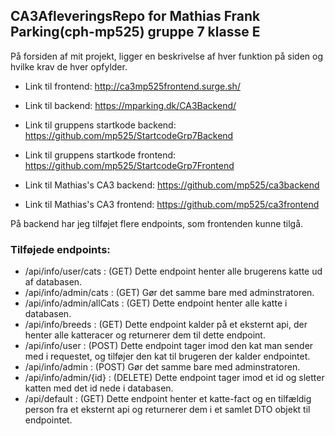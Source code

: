 ## CA3AfleveringsRepo for Mathias Frank Parking(cph-mp525) gruppe 7 klasse E

På forsiden af mit projekt, ligger en beskrivelse af hver funktion på siden og hvilke krav de hver opfylder.
- Link til frontend: http://ca3mp525frontend.surge.sh/
- Link til backend: https://mparking.dk/CA3Backend/

- Link til gruppens startkode backend: https://github.com/mp525/StartcodeGrp7Backend
- Link til gruppens startkode frontend: https://github.com/mp525/StartcodeGrp7Frontend

- Link til Mathias's CA3 backend: https://github.com/mp525/ca3backend
- Link til Mathias's CA3 frontend: https://github.com/mp525/ca3frontend

På backend har jeg tilføjet flere endpoints, som frontenden kunne tilgå.
### Tilføjede endpoints: 
- /api/info/user/cats : (GET) Dette endpoint henter alle brugerens katte ud af databasen.
- /api/info/admin/cats : (GET) Gør det samme bare med adminstratoren.
- /api/info/admin/allCats : (GET) Dette endpoint henter alle katte i databasen.
- /api/info/breeds : (GET) Dette endpoint kalder på et eksternt api, der henter alle katteracer og returnerer dem til dette endpoint.
- /api/info/user : (POST) Dette endpoint tager imod den kat man sender med i requestet, og tilføjer den kat til brugeren der kalder endpointet.
- /api/info/admin : (POST) Gør det samme bare med adminstratoren.
- /api/info/admin/{id} : (DELETE) Dette endpoint tager imod et id og sletter katten med det id nede i databasen.
- /api/default : (GET) Dette endpoint henter et katte-fact og en tilfældig person fra et eksternt api og returnerer dem i et samlet DTO objekt til endpointet.
